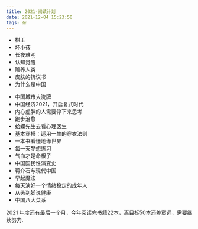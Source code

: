 ```yaml
---
title: 2021-阅读计划
date: 2021-12-04 15:23:50
tags: 杂
---
```


- 棋王
- 坏小孩
- 长夜难明
- 认知觉醒
- 赡养人类
- 皮肤的抗议书
- 为什么是中国
<!--more-->
- 中国城市大洗牌
- 中国经济2021，开启复式时代
- 内心虚胖的人需要停下来思考
- 跑步治愈
- 蛤蟆先生去看心理医生
- 基本穿搭：适用一生的穿衣法则
- 一本书看懂地缘世界
- 每一天梦想练习
- 气血才是命根子
- 中国国民性演变史
- 蒋介石与现代中国
- 早起魔法
- 每天演好一个情绪稳定的成年人
- 从头到脚说健康
- 中国八大菜系

2021 年度还有最后一个月，今年阅读完书籍22本，离目标50本还差蛮远，需要继续努力.
